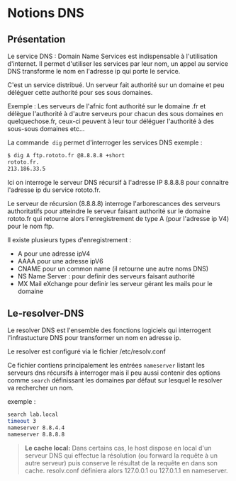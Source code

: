 # Notions DNS

## Présentation

Le service DNS : Domain Name Services est indispensable à l'utilisation d'internet. Il permet d'utiliser les services par leur nom, un appel au service DNS transforme le nom en l'adresse ip qui porte le service.

C'est un service distribué. Un serveur fait authorité sur un domaine et peu déléguer cette authorité pour ses sous domaines.

Exemple : Les serveurs de l'afnic font authorité sur le domaine .fr et délègue l'authorité à d'autre serveurs pour chacun des sous domaines en quelquechose.fr, ceux-ci peuvent à leur tour déléguer l'authorité à des sous-sous domaines etc...

La commande  `dig` permet d'interroger les services DNS exemple :

```bash
$ dig A ftp.rototo.fr @8.8.8.8 +short
rototo.fr.
213.186.33.5
```

Ici on interroge le serveur DNS récursif à l'adresse IP 8.8.8.8 pour connaitre l'adresse ip du service rototo.fr.

Le serveur de récursion (8.8.8.8) interroge l'arborescances des serveurs authoritatifs pour atteindre le serveur faisant authorité sur le domaine rototo.fr qui retourne alors l'enregistrement de type A (pour l'adresse ip V4) pour le nom ftp.

Il existe plusieurs types d'enregistrement :

* A pour une adresse ipV4
* AAAA pour une adresse ipV6
* CNAME pour un common name (il retourne une autre noms DNS)
* NS Name Server : pour definir des serveurs faisant authorité
* MX Mail eXchange pour definir les serveur gérant les mails pour le domaine

## Le-resolver-DNS

Le resolver DNS est l'ensemble des fonctions logiciels qui interrogent l'infrastucture DNS pour transformer un nom en adresse ip.

Le resolver est configuré via le fichier /etc/resolv.conf

Ce fichier contiens principalement les entrées `nameserver` listant les serveurs dns récursifs à interroger mais il peu aussi contenir des options comme `search` définissant les domaines par défaut sur lesquel le resolver va rechercher un nom.

exemple :

```bash
search lab.local
timeout 3
nameserver 8.8.4.4
nameserver 8.8.8.8
```

> __Le cache local:__ Dans certains cas, le host dispose en local d'un serveur DNS qui effectue la résolution (ou forward la requête à un autre serveur) puis conserve le résultat de la requête en dans son cache. resolv.conf définiera alors 127.0.0.1 ou 127.0.1.1 en nameserver.
